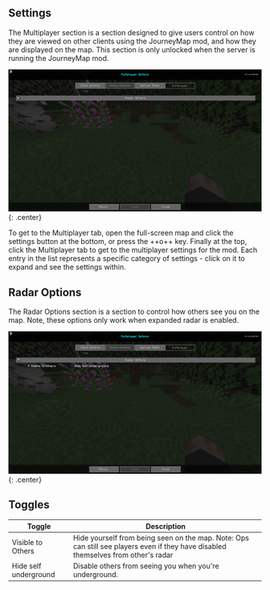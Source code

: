## **Settings**

The Multiplayer section is a section designed to give users control on how they are viewed on other clients using the JourneyMap mod, and how they are displayed on the map. This section is only unlocked when the server is running the JourneyMap mod.

![Overview](../img/settings/multiplayer/overview.png){: .center}

To get to the Multiplayer tab, open the full-screen map and click the settings button at the bottom, or press the ++o++ key. Finally at the top, click the Multiplayer tab to get to the multiplayer settings for the mod. Each entry in the list represents a specific category of settings - click on it to expand and see the settings within.

## **Radar Options**

The Radar Options section is a section to control how others see you on the map. Note, these options only work when expanded radar is enabled.

![Radar-Options](../img/settings/multiplayer/radar-options.png){: .center}

## **Toggles**

| Toggle                | Description                                                                                                                        |
|-----------------------|------------------------------------------------------------------------------------------------------------------------------------|
| Visible to Others     | Hide yourself from being seen on the map. Note: Ops can still see players even if they have disabled themselves from other's radar |
| Hide self underground | Disable others from seeing you when you're underground.                                                                            |
